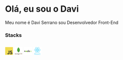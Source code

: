 <h1>Olá, eu sou o Davi</h1>

Meu nome é Davi Serrano sou Desenvolvedor Front-End

<h3>Stacks</h3> 

<h2>
 <img width="26px" alt="JavaScript" src="https://raw.githubusercontent.com/devicons/devicon/9f4f5cdb393299a81125eb5127929ea7bfe42889/icons/javascript/javascript-original.svg">
 <img width="26px" alt="MongoDB" src="https://raw.githubusercontent.com/devicons/devicon/9f4f5cdb393299a81125eb5127929ea7bfe42889/icons/mongodb/mongodb-original-wordmark.svg">
 <img width="26px" alt="NodeJS" src="https://raw.githubusercontent.com/devicons/devicon/9f4f5cdb393299a81125eb5127929ea7bfe42889/icons/nodejs/nodejs-original-wordmark.svg">
 <img width="26px" alt="ReactJS" src="https://raw.githubusercontent.com/devicons/devicon/9f4f5cdb393299a81125eb5127929ea7bfe42889/icons/react/react-original-wordmark.svg">
<h2>
